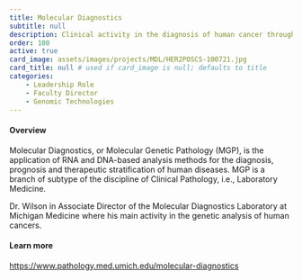 ```yaml
---
title: Molecular Diagnostics
subtitle: null
description: Clinical activity in the diagnosis of human cancer through RNA and DNA-based analytics
order: 100
active: true
card_image: assets/images/projects/MDL/HER2POSCS-100721.jpg 
card_title: null # used if card_image is null; defaults to title
categories: 
    - Leadership Role
    - Faculty Director
    - Genomic Technologies
---
```


#### Overview

Molecular Diagnostics, or Molecular Genetic Pathology (MGP), is the application of RNA and DNA-based analysis methods for the diagnosis, prognosis and therapeutic stratification of human diseases. MGP is a branch of subtype of the discipline of Clinical Pathology, i.e., Laboratory Medicine.

Dr. Wilson in Associate Director of the Molecular Diagnostics Laboratory at Michigan Medicine where his main activity in the genetic analysis of human cancers.

#### Learn more

<https://www.pathology.med.umich.edu/molecular-diagnostics>
